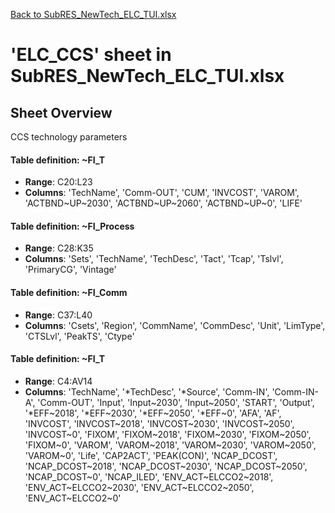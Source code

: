 [Back to SubRES_NewTech_ELC_TUI.xlsx](README.md)

# 'ELC_CCS' sheet in SubRES_NewTech_ELC_TUI.xlsx

## Sheet Overview

CCS technology parameters

#### Table definition: ~FI_T
- **Range**: C20:L23
- **Columns**: 'TechName', 'Comm-OUT', 'CUM', 'INVCOST', 'VAROM', 'ACTBND~UP~2030', 'ACTBND~UP~2060', 'ACTBND~UP~0', 'LIFE'

#### Table definition: ~FI_Process
- **Range**: C28:K35
- **Columns**: 'Sets', 'TechName', 'TechDesc', 'Tact', 'Tcap', 'Tslvl', 'PrimaryCG', 'Vintage'

#### Table definition: ~FI_Comm
- **Range**: C37:L40
- **Columns**: 'Csets', 'Region', 'CommName', 'CommDesc', 'Unit', 'LimType', 'CTSLvl', 'PeakTS', 'Ctype'

#### Table definition: ~FI_T
- **Range**: C4:AV14
- **Columns**: 'TechName', '*TechDesc', '*Source', 'Comm-IN', 'Comm-IN-A', 'Comm-OUT', 'Input', 'Input~2030', 'Input~2050', 'START', 'Output', '*EFF~2018', '*EFF~2030', '*EFF~2050', '*EFF~0', 'AFA', 'AF', 'INVCOST', 'INVCOST~2018', 'INVCOST~2030', 'INVCOST~2050', 'INVCOST~0', 'FIXOM', 'FIXOM~2018', 'FIXOM~2030', 'FIXOM~2050', 'FIXOM~0', 'VAROM', 'VAROM~2018', 'VAROM~2030', 'VAROM~2050', 'VAROM~0', 'Life', 'CAP2ACT', 'PEAK(CON)', 'NCAP_DCOST', 'NCAP_DCOST~2018', 'NCAP_DCOST~2030', 'NCAP_DCOST~2050', 'NCAP_DCOST~0', 'NCAP_ILED', 'ENV_ACT~ELCCO2~2018', 'ENV_ACT~ELCCO2~2030', 'ENV_ACT~ELCCO2~2050', 'ENV_ACT~ELCCO2~0'

